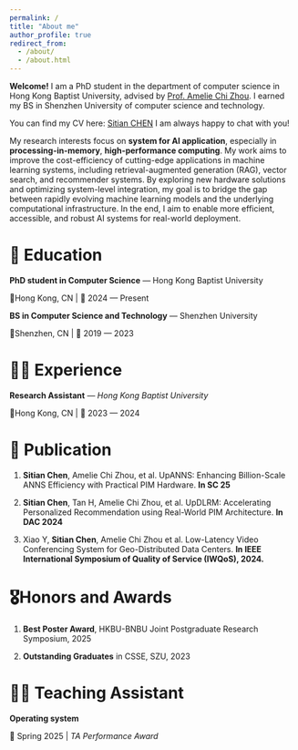 ```yaml
---
permalink: /
title: "About me"
author_profile: true
redirect_from: 
  - /about/
  - /about.html
---
```


**Welcome!** I am a PhD student in the department of computer science in Hong Kong Baptist University, advised by [Prof. Amelie Chi Zhou](https://amelieczhou.github.io/). I earned my BS in Shenzhen University of computer science and technology.

You can find my CV here: [Sitian CHEN](../assets/Resume_CV__Sitian_CHEN%20(2).pdf) I am always happy to chat with you! 

My research interests focus on **system for AI application**, especially in **processing-in-memory**, **high-performance computing**. My work aims to improve the cost-efficiency of cutting-edge applications in
machine learning systems, including retrieval-augmented generation (RAG), vector search, and recommender systems. By exploring new hardware solutions and optimizing system-level integration, my goal is to bridge the gap between rapidly evolving machine learning models and the underlying computational infrastructure.
In the end, I aim to enable more efficient, accessible, and robust AI systems for real-world deployment.

🏫 Education
======
**PhD student in Computer Science** — Hong Kong Baptist University

📍Hong Kong, CN \| 📅 2024 — Present

**BS in Computer Science and Technology** — Shenzhen University

📍Shenzhen, CN \| 📅 2019 — 2023

👨‍💻 Experience
======

**Research Assistant** — *Hong Kong Baptist University*

📍Hong Kong, CN \| 📅 2023 — 2024

📖 Publication
======
1. **Sitian Chen**, Amelie Chi Zhou, et al. UpANNS: Enhancing Billion-Scale ANNS Efficiency with Practical PIM Hardware.
**In SC 25**

2. **Sitian Chen**, Tan H, Amelie Chi Zhou, et al. UpDLRM: Accelerating Personalized Recommendation using Real-World PIM Architecture. **In DAC 2024**

<!-- 3. **Sitian Chen**, Amelie Chi Zhou, et al. GPAQuant: Accelerating Personalized Recommendation with Group-Wise and PIM-Aware Quantization. (Under Review) -->

3. Xiao Y, **Sitian Chen**, Amelie Chi Zhou et al. Low-Latency Video Conferencing System for Geo-Distributed Data Centers. **In IEEE International Symposium of Quality of Service (IWQoS), 2024.**

🎖️Honors and Awards
======
1. **Best Poster Award**, HKBU-BNBU Joint Postgraduate Research Symposium, 2025

2. **Outstanding Graduates** in CSSE, SZU, 2023

🧑‍🏫 Teaching Assistant
======
**Operating system**

📅 Spring 2025 \| *TA Performance Award*
